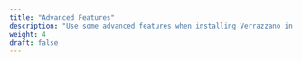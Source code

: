 ```yaml
---
title: "Advanced Features"
description: "Use some advanced features when installing Verrazzano in a multicluster environment"
weight: 4
draft: false
---
```

